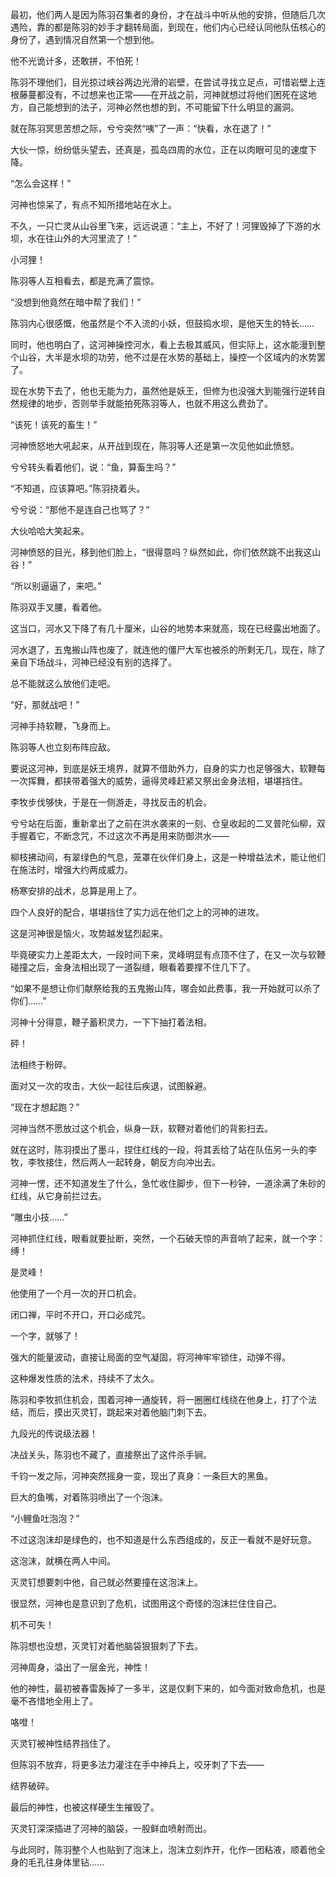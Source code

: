 最初，他们两人是因为陈羽召集者的身份，才在战斗中听从他的安排，但随后几次遇险，靠的都是陈羽的妙手才翻转局面，到现在，他们内心已经认同他队伍核心的身份了，遇到情况自然第一个想到他。

他不光诡计多，还敢拼，不怕死！

陈羽不理他们，目光掠过峡谷两边光滑的岩壁，在尝试寻找立足点，可惜岩壁上连根藤蔓都没有，不过想来也正常——在开战之前，河神就想过将他们困死在这地方，自己能想到的法子，河神必然也想的到，不可能留下什么明显的漏洞。

就在陈羽冥思苦想之际，兮兮突然“咦”了一声：“快看，水在退了！”

大伙一惊，纷纷低头望去，还真是，孤岛四周的水位，正在以肉眼可见的速度下降。

“怎么会这样！”

河神也惊呆了，有点不知所措地站在水上。

不久，一只亡灵从山谷里飞来，远远说道：“主上，不好了！河狸毁掉了下游的水坝，水在往山外的大河里流了！”

小河狸！

陈羽等人互相看去，都是充满了震惊。

“没想到他竟然在暗中帮了我们！”

陈羽内心很感慨，他虽然是个不入流的小妖，但鼓捣水坝，是他天生的特长……

同时，他也明白了，这河神操控河水，看上去极其威风，但实际上，这水能漫到整个山谷，大半是水坝的功劳，他不过是在水势的基础上，操控一个区域内的水势罢了。

现在水势下去了，他也无能为力，虽然他是妖王，但修为也没强大到能强行逆转自然规律的地步，否则举手就能拍死陈羽等人，也就不用这么费劲了。

“该死！该死的畜生！”

河神愤怒地大吼起来，从开战到现在，陈羽等人还是第一次见他如此愤怒。

兮兮转头看着他们，说：“鱼，算畜生吗？”

“不知道，应该算吧。”陈羽挠着头。

兮兮说：“那他不是连自己也骂了？”

大伙哈哈大笑起来。

河神愤怒的目光，移到他们脸上，“很得意吗？纵然如此，你们依然跳不出我这山谷！”

“所以别逼逼了，来吧。”

陈羽双手叉腰，看着他。

这当口，河水又下降了有几十厘米，山谷的地势本来就高，现在已经露出地面了。

河水退了，五鬼搬山阵也废了，就连他的僵尸大军也被杀的所剩无几，现在，除了亲自下场战斗，河神已经没有别的选择了。

总不能就这么放他们走吧。

“好，那就战吧！”

河神手持软鞭，飞身而上。

陈羽等人也立刻布阵应敌。

要说这河神，到底是妖王境界，就算不借助外力，自身的实力也足够强大，软鞭每一次挥舞，都挟带着强大的威势，逼得灵峰赶紧又祭出金身法相，堪堪挡住。

李牧步伐够快，于是在一侧游走，寻找反击的机会。

兮兮站在后面，重新拿出了之前在洪水袭来的一刻、仓皇收起的二叉普陀仙柳，双手握着它，不断念咒，不过这次不再是用来防御洪水——

柳枝拂动间，有翠绿色的气息，笼罩在伙伴们身上，这是一种增益法术，能让他们在施法时，增强大约两成威力。

杨寒安排的战术，总算是用上了。

四个人良好的配合，堪堪挡住了实力远在他们之上的河神的进攻。

这是河神很是恼火，攻势越发猛烈起来。

毕竟硬实力上差距太大，一段时间下来，灵峰明显有点顶不住了，在又一次与软鞭碰撞之后，金身法相出现了一道裂缝，眼看着要撑不住几下了。

“如果不是想让你们献祭给我的五鬼搬山阵，哪会如此费事，我一开始就可以杀了你们……”

河神十分得意，鞭子蓄积灵力，一下下抽打着法相。

砰！

法相终于粉碎。

面对又一次的攻击，大伙一起往后疾退，试图躲避。

“现在才想起跑？”

河神当然不愿放过这个机会，纵身一跃，软鞭对着他们的背影扫去。

就在这时，陈羽摸出了墨斗，捏住红线的一段，将其丢给了站在队伍另一头的李牧，李牧接住，然后两人一起转身，朝反方向冲出去。

河神一愣，还不知道发生了什么，急忙收住脚步，但下一秒钟，一道涂满了朱砂的红线，从它身前拦过去。

“雕虫小技……”

河神抓住红线，眼看就要扯断，突然，一个石破天惊的声音响了起来，就一个字：缚！

是灵峰！

他使用了一个月一次的开口机会。

闭口禅，平时不开口，开口必成咒。

一个字，就够了！

强大的能量波动，直接让局面的空气凝固，将河神牢牢锁住，动弹不得。

这种爆发性质的法术，持续不了太久。

陈羽和李牧抓住机会，围着河神一通旋转，将一圈圈红线绕在他身上，打了个法结，而后，摸出灭灵钉，跳起来对着他脑门刺下去。

九段光的传说级法器！

决战关头，陈羽也不藏了，直接祭出了这件杀手锏。

千钧一发之际，河神突然摇身一变，现出了真身：一条巨大的黑鱼。

巨大的鱼嘴，对着陈羽喷出了一个泡沫。

“小鲤鱼吐泡泡？”

不过这泡沫却是绿色的，也不知道是什么东西组成的，反正一看就不是好玩意。

这泡沫，就横在两人中间。

灭灵钉想要刺中他，自己就必然要撞在这泡沫上。

很显然，河神也是意识到了危机，试图用这个奇怪的泡沫拦住住自己。

机不可失！

陈羽想也没想，灭灵钉对着他脑袋狠狠刺了下去。

河神周身，溢出了一层金光，神性！

他的神性，最初被春雷轰掉了一多半，这是仅剩下来的，如今面对致命危机，也是毫不吝惜地全用上了。

咯噔！

灭灵钉被神性结界挡住了。

但陈羽不放弃，将更多法力灌注在手中神兵上，咬牙刺了下去——

结界破碎。

最后的神性，也被这样硬生生摧毁了。

灭灵钉深深插进了河神的脑袋，一股鲜血喷射而出。

与此同时，陈羽整个人也贴到了泡沫上，泡沫立刻炸开，化作一团粘液，顺着他全身的毛孔往身体里钻……
